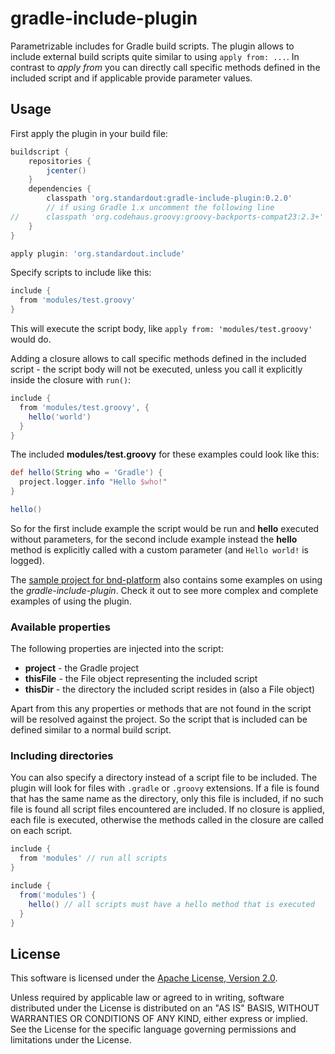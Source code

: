 gradle-include-plugin
=====================

Parametrizable includes for Gradle build scripts. The plugin allows to include external build scripts quite similar to using `apply from: ...`. In contrast to *apply from* you can directly call specific methods defined in the included script and if applicable provide parameter values.

Usage
-----

First apply the plugin in your build file:

```groovy
buildscript {
	repositories {
		jcenter()
	}
	dependencies {
		classpath 'org.standardout:gradle-include-plugin:0.2.0'
		// if using Gradle 1.x uncomment the following line
//		classpath 'org.codehaus.groovy:groovy-backports-compat23:2.3+'
	}
}

apply plugin: 'org.standardout.include'
```

Specify scripts to include like this:

```groovy
include {
  from 'modules/test.groovy'
}
```

This will execute the script body, like `apply from: 'modules/test.groovy'` would do.

Adding a closure allows to call specific methods defined in the included script - the script body will not be executed, unless you call it explicitly inside the closure with `run()`:

```groovy
include {
  from 'modules/test.groovy', {
    hello('world')
  }
}
```

The included **modules/test.groovy** for these examples could look like this:

```groovy
def hello(String who = 'Gradle') {
  project.logger.info "Hello $who!"
}

hello()
```

So for the first include example the script would be run and **hello** executed without parameters, for the second include example instead the **hello** method is explicitly called with a custom parameter (and `Hello world!` is logged).

The [sample project for bnd-platform](https://github.com/stempler/bnd-platform-sample) also contains some examples on using the *gradle-include-plugin*. Check it out to see more complex and complete examples of using the plugin.

### Available properties

The following properties are injected into the script:

* **project** - the Gradle project
* **thisFile** - the File object representing the included script
* **thisDir** - the directory the included script resides in (also a File object)
 
Apart from this any properties or methods that are not found in the script will be resolved against the project. So the script that is included can be defined similar to a normal build script.

### Including directories

You can also specify a directory instead of a script file to be included. The plugin will look for files with `.gradle` or `.groovy` extensions. If a file is found that has the same name as the directory, only this file is included, if no such file is found all script files encountered are included. If no closure is applied, each file is executed, otherwise the methods called in the closure are called on each script.

```groovy
include {
  from 'modules' // run all scripts
}
```

```groovy
include {
  from('modules') {
    hello() // all scripts must have a hello method that is executed
  }
}
```

License
-------

This software is licensed under the
[Apache License, Version 2.0](http://www.apache.org/licenses/LICENSE-2.0).

Unless required by applicable law or agreed to in writing, software
distributed under the License is distributed on an "AS IS" BASIS,
WITHOUT WARRANTIES OR CONDITIONS OF ANY KIND, either express or implied.
See the License for the specific language governing permissions and
limitations under the License.
